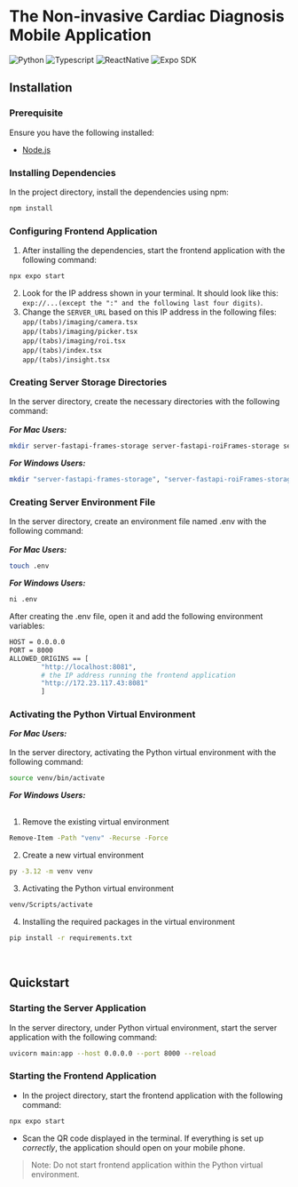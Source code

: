 # The Non-invasive Cardiac Diagnosis Mobile Application 
<!-- <span>&nbsp;&#128249;<span> -->
<img alt="Python" src="https://img.shields.io/badge/Python-3.12-4630EB?style=flat-square&labelColor=000000" /> 
<img alt="Typescript" src="https://img.shields.io/badge/TypeScript-5.3-4630EB?style=flat-square&labelColor=000000" /> 
<img alt="ReactNative" src="https://img.shields.io/badge/React Native-0.76-4630EB?style=flat-square&labelColor=000000" /> 
<img alt="Expo SDK" src="https://img.shields.io/badge/Expo-52.0-4630EB?style=flat-square&labelColor=000000" /> 
<!-- dynamic version badges -->
<!-- img alt="Expo SDK Version" src="https://img.shields.io/npm/v/expo.svg?style=flat-square&label=Expo&labelColor=000000&color=4630EB" -->

## Installation

### Prerequisite
Ensure you have the following installed:
- [Node.js](https://nodejs.org/en/)



### Installing Dependencies
In the project directory, install the dependencies using npm:
```bash
npm install
```

### Configuring Frontend Application
1. After installing the dependencies, start the frontend application with the following command:
```bash
npx expo start
```
2. Look for the IP address shown in your terminal. It should look like this: `exp://...(except the ":" and the following last four digits)`. <br>
3. Change the `SERVER_URL` based on this IP address in the following files:<br> 
`app/(tabs)/imaging/camera.tsx`<br>
`app/(tabs)/imaging/picker.tsx`<br>
`app/(tabs)/imaging/roi.tsx`<br>
`app/(tabs)/index.tsx`<br>
`app/(tabs)/insight.tsx` 



### Creating Server Storage Directories
In the server directory, create the necessary directories with the following command:<br><br>
**_For Mac Users:_**
```bash
mkdir server-fastapi-frames-storage server-fastapi-roiFrames-storage server-fastapi-results-storage server-fastapi-video-storage
```
**_For Windows Users:_**
```bash
mkdir "server-fastapi-frames-storage", "server-fastapi-roiFrames-storage", "server-fastapi-results-storage", "server-fastapi-video-storage"
```

### Creating Server Environment File
In the server directory, create an environment file named .env with the following command:<br><br>
**_For Mac Users:_**
```bash
touch .env
```
**_For Windows Users:_**
```bash
ni .env
```
After creating the .env file, open it and add the following environment variables:
```bash
HOST = 0.0.0.0
PORT = 8000
ALLOWED_ORIGINS == [
        "http://localhost:8081",
        # the IP address running the frontend application
        "http://172.23.117.43:8081"
        ]
```



### Activating the Python Virtual Environment
**_For Mac Users:_**
<br><br>
In the server directory, activating the Python virtual environment with the following command:
```bash
source venv/bin/activate
```
**_For Windows Users:_**
<br><br>
1. Remove the existing virtual environment
```bash
Remove-Item -Path "venv" -Recurse -Force
```
2. Create a new virtual environment
```bash
py -3.12 -m venv venv
```
3. Activating the Python virtual environment
```bash
venv/Scripts/activate
```
4. Installing the required packages in the virtual environment
```bash
pip install -r requirements.txt
```
<br>

## Quickstart

### Starting the Server Application
In the server directory, under Python virtual environment, start the server application with the following command:
```bash
uvicorn main:app --host 0.0.0.0 --port 8000 --reload
```

### Starting the Frontend Application
- In the project directory, start the frontend application with the following command:
```bash
npx expo start
```
- Scan the QR code displayed in the terminal. If everything is set up *correctly*, the application should open on your mobile phone.
> Note: Do not start frontend application within the Python virtual environment.
